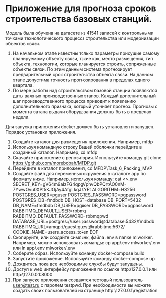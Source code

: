 # Приложение для прогноза сроков строительства базовых станций.
Модель была обучена на датасете из 41541 записей с контрольными точками технологического процесса строительства или модернизации объектов связи. 
1. На начальном этапе известны только параметры присущие самому планируемому объекту связи, такие как, место размещения, тип объекта, технологии, которые планируется строить, сопряженные объекты связи. По этим данным система прогнозирует предварительный срок строительства объекта связи. На данном этапе допустима точность прогнозирования в пределах одного квартала.
2. По мере работы над строительством базовой станции появляются даты важных производственных этапов. Каждый дополнительный шаг производственного процесса приводит к появлению дополнительного признака, который уточняет прогноз. Прогнозы с момента эатапа выдачи оборудования должны быть в пределах недели.

Для запуска приложения docker должен быть установлен и запущен.
Порядок установки приложения.
1. Создайте каталог для размещения приложения. Например, mfdp
2. Используя командную строку Вашей оболочки перейдите в созданный каталог. Например, cd mfdp
3. Скачайте приложение с репозитория. Используйте команду git clone https://github.com/morebobah/MFDP.git
4. Перейдите в каталог приложения, cd MFDP\Task_6_Packing_MVP
5. Создайте файл для переменных окружения в каталоге app по формату ниже. Например, используя команду:
    cat <<EOF >>.env
    SECRET_KEY=gV64m9aIzFG4qpgVphvQbPQrtAO0nM-7YwwOvu0XPt5KJOjAy4AfgLkqJXYEt
    ALGORITHM=HS256
    POSTGRES_USER=pguser
    POSTGRES_PASSWORD=pgpassword
    POSTGRES_DB=fmdbdb
    DB_HOST=database
    DB_PORT=5432
    DB_NAME=fmdbdb
    DB_USER=pguser
    DB_PASSWORD=pgpassword
    RABBITMQ_DEFAULT_USER=rbbmq
    RABBITMQ_DEFAULT_PASSWORD=rbbmqpwd
    DATABASE_URL=postgres://user:password@database:5432/fmdbdb
    RABBITMQ_URL=amqp://guest:guest@rabbitmq:5672/
    COOKIE_NAME=users_access_token
    EOF
5. Скопируйте, или создайте симлинк, файла .env в папке mlworker. Например, можно использовать команды:
    cp app/.env mlworker/.env
    или
    ln app/.env mlworker/.env
6. Соберите образ. Используйте команду docker-compose build
7. Запустите приложение. Используйте команду docker-compose up
8. Дождитесь пока все необходимые службы будут запущены.
9. Доступ к web интерфейсу приложения по ссылке http:\\127.0.0.1 или http:\\127.0.0.1:8000
10. При запуске приложения создаются тестовый пользователь user@test.ru с паролем testpwd.
    При необходимости вы можете создать своих пользователей на странице http:\\127.0.0.1\registration
